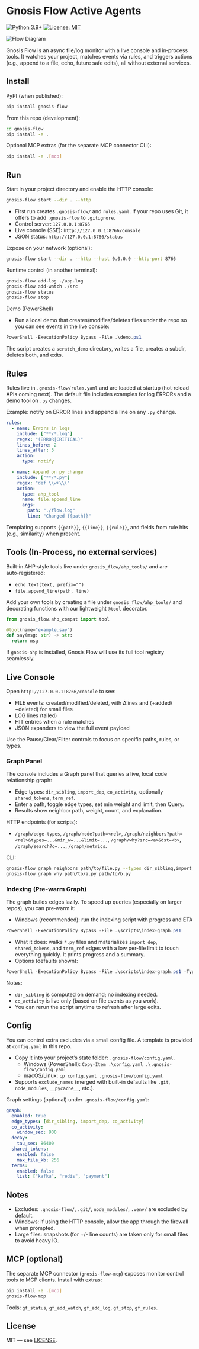 # Gnosis Flow Active Agents

[![Python 3.9+](https://img.shields.io/badge/python-3.9+-blue.svg)](https://www.python.org/downloads/release/python-390/)
[![License: MIT](https://img.shields.io/badge/License-MIT-yellow.svg)](https://opensource.org/licenses/MIT)

![Flow Diagram](flow.png)

Gnosis Flow is an async file/log monitor with a live console and in‑process tools. It watches your project, matches events via rules, and triggers actions (e.g., append to a file, echo, future safe edits), all without external services.

## Install

PyPI (when published):

```bash
pip install gnosis-flow
```

From this repo (development):

```bash
cd gnosis-flow
pip install -e .
```

Optional MCP extras (for the separate MCP connector CLI):

```bash
pip install -e .[mcp]
```

## Run

Start in your project directory and enable the HTTP console:

```bash
gnosis-flow start --dir . --http
```

- First run creates `.gnosis-flow/` and `rules.yaml`. If your repo uses Git, it offers to add `.gnosis-flow` to `.gitignore`.
- Control server: `127.0.0.1:8765`
- Live console (SSE): `http://127.0.0.1:8766/console`
- JSON status: `http://127.0.0.1:8766/status`

Expose on your network (optional):

```bash
gnosis-flow start --dir . --http --host 0.0.0.0 --http-port 8766
```

Runtime control (in another terminal):

```bash
gnosis-flow add-log ./app.log
gnosis-flow add-watch ./src
gnosis-flow status
gnosis-flow stop
```

Demo (PowerShell)
- Run a local demo that creates/modifies/deletes files under the repo so you can see events in the live console:

```powershell
PowerShell -ExecutionPolicy Bypass -File .\demo.ps1
```

The script creates a `scratch_demo` directory, writes a file, creates a subdir, deletes both, and exits.

## Rules

Rules live in `.gnosis-flow/rules.yaml` and are loaded at startup (hot‑reload APIs coming next). The default file includes examples for log ERRORs and a demo tool on `.py` changes.

Example: notify on ERROR lines and append a line on any `.py` change.

```yaml
rules:
  - name: Errors in logs
    include: ["**/*.log"]
    regex: "(ERROR|CRITICAL)"
    lines_before: 2
    lines_after: 5
    action:
      type: notify

  - name: Append on py change
    include: ["**/*.py"]
    regex: "def \\w+\\("
    action:
      type: ahp_tool
      name: file.append_line
      args:
        path: "./flow.log"
        line: "Changed {{path}}"
```

Templating supports `{{path}}`, `{{line}}`, `{{rule}}`, and fields from rule hits (e.g., similarity) when present.

## Tools (In‑Process, no external services)

Built‑in AHP‑style tools live under `gnosis_flow/ahp_tools/` and are auto‑registered:

- `echo.text(text, prefix="")`
- `file.append_line(path, line)`

Add your own tools by creating a file under `gnosis_flow/ahp_tools/` and decorating functions with our lightweight `@tool` decorator.

```python
from gnosis_flow.ahp_compat import tool

@tool(name="example.say")
def say(msg: str) -> str:
  return msg
```

If `gnosis-ahp` is installed, Gnosis Flow will use its full tool registry seamlessly.

## Live Console

Open `http://127.0.0.1:8766/console` to see:

- FILE events: created/modified/deleted, with Δlines and (+added/−deleted) for small files
- LOG lines (tailed)
- HIT entries when a rule matches
- JSON expanders to view the full event payload

Use the Pause/Clear/Filter controls to focus on specific paths, rules, or types.

### Graph Panel

The console includes a Graph panel that queries a live, local code relationship graph:

- Edge types: `dir_sibling`, `import_dep`, `co_activity`, optionally `shared_tokens`, `term_ref`.
- Enter a path, toggle edge types, set min weight and limit, then Query.
- Results show neighbor path, weight, count, and explanation.

HTTP endpoints (for scripts):

- `/graph/edge-types`, `/graph/node?path=<rel>`, `/graph/neighbors?path=<rel>&types=...&min_w=...&limit=...`, `/graph/why?src=<a>&dst=<b>`, `/graph/search?q=...`, `/graph/metrics`.

CLI:

```bash
gnosis-flow graph neighbors path/to/file.py --types dir_sibling,import_dep,co_activity --min-w 0.1 --limit 20
gnosis-flow graph why path/to/a.py path/to/b.py
```

### Indexing (Pre‑warm Graph)

The graph builds edges lazily. To speed up queries (especially on larger repos), you can pre‑warm it:

- Windows (recommended): run the indexing script with progress and ETA

```powershell
PowerShell -ExecutionPolicy Bypass -File .\scripts\index-graph.ps1
```

- What it does: walks `*.py` files and materializes `import_dep`, `shared_tokens`, and `term_ref` edges with a low per‑file limit to touch everything quickly. It prints progress and a summary.
- Options (defaults shown):

```powershell
PowerShell -ExecutionPolicy Bypass -File .\scripts\index-graph.ps1 -Types "import_dep,shared_tokens,term_ref" -Limit 1 -Include "*.py" -Dir "."
```

Notes:
- `dir_sibling` is computed on demand; no indexing needed.
- `co_activity` is live only (based on file events as you work).
- You can rerun the script anytime to refresh after large edits.

## Config

You can control extra excludes via a small config file. A template is provided at `config.yaml` in this repo.

- Copy it into your project’s state folder: `.gnosis-flow/config.yaml`.
  - Windows (PowerShell): `Copy-Item .\config.yaml .\.gnosis-flow\config.yaml`
  - macOS/Linux: `cp config.yaml .gnosis-flow/config.yaml`
- Supports `exclude_names` (merged with built-in defaults like `.git`, `node_modules`, `__pycache__`, etc.).

Graph settings (optional) under `.gnosis-flow/config.yaml`:

```yaml
graph:
  enabled: true
  edge_types: [dir_sibling, import_dep, co_activity]
  co_activity:
    window_sec: 900
  decay:
    tau_sec: 86400
  shared_tokens:
    enabled: false
    max_file_kb: 256
  terms:
    enabled: false
    list: ["kafka", "redis", "payment"]
```

## Notes

- Excludes: `.gnosis-flow/`, `.git/`, `node_modules/`, `.venv/` are excluded by default.
- Windows: if using the HTTP console, allow the app through the firewall when prompted.
- Large files: snapshots (for +/- line counts) are taken only for small files to avoid heavy IO.

## MCP (optional)

The separate MCP connector (`gnosis-flow-mcp`) exposes monitor control tools to MCP clients. Install with extras:

```bash
pip install -e .[mcp]
gnosis-flow-mcp
```

Tools: `gf_status`, `gf_add_watch`, `gf_add_log`, `gf_stop`, `gf_rules`.

## License

MIT — see [LICENSE](LICENSE).
